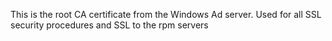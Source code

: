 This is the root CA certificate from the Windows Ad server.  Used for all SSL security procedures and SSL to the rpm servers